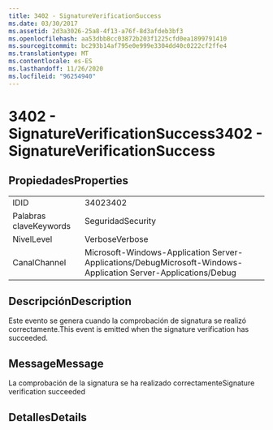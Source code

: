 ```yaml
---
title: 3402 - SignatureVerificationSuccess
ms.date: 03/30/2017
ms.assetid: 2d3a3026-25a8-4f13-a76f-8d3afdeb3bf3
ms.openlocfilehash: aa53dbb8cc03872b203f1225cfd0ea1899791410
ms.sourcegitcommit: bc293b14af795e0e999e3304dd40c0222cf2ffe4
ms.translationtype: MT
ms.contentlocale: es-ES
ms.lasthandoff: 11/26/2020
ms.locfileid: "96254940"
---
```

# <a name="3402---signatureverificationsuccess"></a><span data-ttu-id="7d8e8-102">3402 - SignatureVerificationSuccess</span><span class="sxs-lookup"><span data-stu-id="7d8e8-102">3402 - SignatureVerificationSuccess</span></span>

## <a name="properties"></a><span data-ttu-id="7d8e8-103">Propiedades</span><span class="sxs-lookup"><span data-stu-id="7d8e8-103">Properties</span></span>  
  
|||  
|-|-|  
|<span data-ttu-id="7d8e8-104">ID</span><span class="sxs-lookup"><span data-stu-id="7d8e8-104">ID</span></span>|<span data-ttu-id="7d8e8-105">3402</span><span class="sxs-lookup"><span data-stu-id="7d8e8-105">3402</span></span>|  
|<span data-ttu-id="7d8e8-106">Palabras clave</span><span class="sxs-lookup"><span data-stu-id="7d8e8-106">Keywords</span></span>|<span data-ttu-id="7d8e8-107">Seguridad</span><span class="sxs-lookup"><span data-stu-id="7d8e8-107">Security</span></span>|  
|<span data-ttu-id="7d8e8-108">Nivel</span><span class="sxs-lookup"><span data-stu-id="7d8e8-108">Level</span></span>|<span data-ttu-id="7d8e8-109">Verbose</span><span class="sxs-lookup"><span data-stu-id="7d8e8-109">Verbose</span></span>|  
|<span data-ttu-id="7d8e8-110">Canal</span><span class="sxs-lookup"><span data-stu-id="7d8e8-110">Channel</span></span>|<span data-ttu-id="7d8e8-111">Microsoft-Windows-Application Server-Applications/Debug</span><span class="sxs-lookup"><span data-stu-id="7d8e8-111">Microsoft-Windows-Application Server-Applications/Debug</span></span>|  
  
## <a name="description"></a><span data-ttu-id="7d8e8-112">Descripción</span><span class="sxs-lookup"><span data-stu-id="7d8e8-112">Description</span></span>  

 <span data-ttu-id="7d8e8-113">Este evento se genera cuando la comprobación de signatura se realizó correctamente.</span><span class="sxs-lookup"><span data-stu-id="7d8e8-113">This event is emitted when the signature verification has succeeded.</span></span>  
  
## <a name="message"></a><span data-ttu-id="7d8e8-114">Message</span><span class="sxs-lookup"><span data-stu-id="7d8e8-114">Message</span></span>  

 <span data-ttu-id="7d8e8-115">La comprobación de la signatura se ha realizado correctamente</span><span class="sxs-lookup"><span data-stu-id="7d8e8-115">Signature verification succeeded</span></span>  
  
## <a name="details"></a><span data-ttu-id="7d8e8-116">Detalles</span><span class="sxs-lookup"><span data-stu-id="7d8e8-116">Details</span></span>
